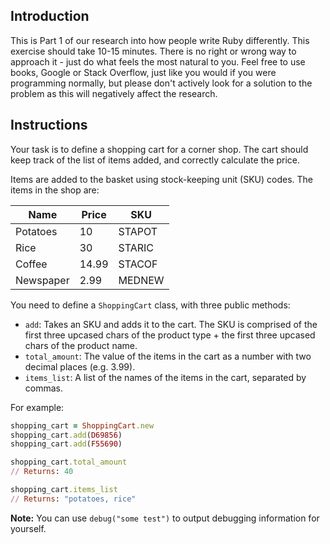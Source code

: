 ## Introduction

This is Part 1 of our research into how people write Ruby differently. This exercise should take 10-15 minutes. There is no right or wrong way to approach it - just do what feels the most natural to you. Feel free to use books, Google or Stack Overflow, just like you would if you were programming normally, but please don't actively look for a solution to the problem as this will negatively affect the research.

## Instructions

Your task is to define a shopping cart for a corner shop. The cart should keep track of the list of items added, and correctly calculate the price.

Items are added to the basket using stock-keeping unit (SKU) codes. The items in the shop are:

| Name      | Price | SKU    |
|-----------|-------|--------|
| Potatoes  | 10    | STAPOT |
| Rice      | 30    | STARIC |
| Coffee    | 14.99 | STACOF |
| Newspaper | 2.99  | MEDNEW |

You need to define a `ShoppingCart` class, with three public methods:
- `add`: Takes an SKU and adds it to the cart. The SKU is comprised of the first three upcased chars of the product type + the first three upcased chars of the product name.
- `total_amount`: The value of the items in the cart as a number with two decimal places (e.g. 3.99).
- `items_list`: A list of the names of the items in the cart, separated by commas.

For example:

```ruby
shopping_cart = ShoppingCart.new
shopping_cart.add(D69856)
shopping_cart.add(F55690)

shopping_cart.total_amount
// Returns: 40

shopping_cart.items_list
// Returns: "potatoes, rice"
```

**Note:** You can use `debug("some test")` to output debugging information for yourself.

